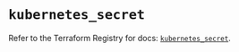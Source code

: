 # `kubernetes_secret`

Refer to the Terraform Registry for docs: [`kubernetes_secret`](https://registry.terraform.io/providers/hashicorp/kubernetes/2.27.0/docs/resources/secret).
